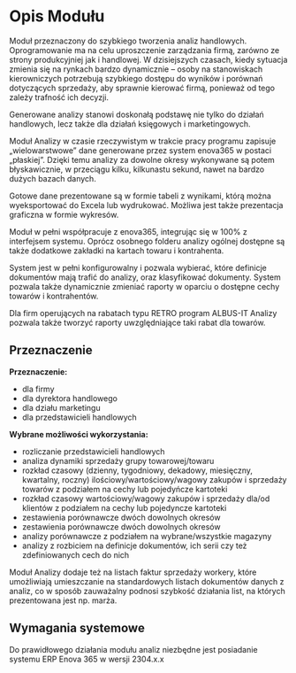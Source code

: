 # Opis Modułu
Moduł przeznaczony do szybkiego tworzenia analiz handlowych. Oprogramowanie ma na celu uproszczenie zarządzania firmą, zarówno ze strony produkcyjniej jak i handlowej. W dzisiejszych czasach, kiedy sytuacja zmienia się na rynkach bardzo dynamicznie – osoby na stanowiskach kierowniczych potrzebują szybkiego dostępu do wyników i porównań dotyczących sprzedaży, aby sprawnie kierować firmą, ponieważ od tego zależy trafność ich decyzji. <br />

Generowane analizy stanowi doskonałą podstawę nie tylko do działań handlowych, lecz także dla działań księgowych i marketingowych. <br />

Moduł Analizy w czasie rzeczywistym w trakcie pracy programu zapisuje „wielowarstwowe” dane generowane przez system enova365 w postaci „płaskiej”. Dzięki temu analizy za dowolne okresy wykonywane są potem błyskawicznie, w przeciągu kilku, kilkunastu sekund, nawet na bardzo dużych bazach danych.<br />

Gotowe dane prezentowane są w formie tabeli z wynikami, którą można wyeksportować do Excela lub wydrukować. Możliwa jest także prezentacja graficzna w formie wykresów.<br />

Moduł w pełni współpracuje z enova365, integrując się w 100% z interfejsem systemu. Oprócz osobnego folderu analizy ogólnej dostępne są także dodatkowe zakładki na kartach towaru i kontrahenta. <br />

System jest w pełni konfigurowalny i pozwala wybierać, które definicje dokumentów mają trafić do analizy, oraz klasyfikować dokumenty. System pozwala także dynamicznie zmieniać raporty w oparciu o dostępne cechy towarów i kontrahentów. <br />

Dla firm operujących na rabatach typu RETRO program ALBUS-IT Analizy pozwala także tworzyć raporty uwzględniające taki rabat dla towarów.<br /> 

## Przeznaczenie

<b>Przeznaczenie:</b>
<ul>
<li>dla firmy</li>
<li>dla dyrektora handlowego</li>
<li>dla działu marketingu</li>
<li>dla przedstawicieli handlowych</li>
</ul>

<b>Wybrane możliwości wykorzystania:</b>
<ul>
<li>rozliczanie przedstawicieli handlowych</li>
<li>analiza dynamiki sprzedaży grupy towarowej/towaru
</li>
<li>rozkład czasowy (dzienny, tygodniowy, dekadowy, miesięczny, kwartalny, roczny) ilościowy/wartościowy/wagowy zakupów i sprzedaży towarów z podziałem na cechy lub pojedyńcze kartoteki</li>
<li>rozkład czasowy wartościowy/wagowy zakupów i sprzedaży dla/od klientów z podziałem na cechy lub pojedyncze kartoteki</li>
<li>zestawienia porównawcze dwóch dowolnych okresów</li>
<li>zestawienia porównawcze dwóch dowolnych okresów</li>
<li>analizy porównawcze z podziałem na wybrane/wszystkie magazyny</li>
<li>analizy z rozbiciem na definicje dokumentów, ich serii czy też zdefiniowanych cech do nich</li>
</ul>

Moduł Analizy dodaje też na listach faktur sprzedaży workery, które umożliwiają umieszczanie na standardowych listach dokumentów danych z analiz, co w sposób zauważalny podnosi szybkość działania list, na których prezentowana jest np. marża.

## Wymagania systemowe
Do prawidłowego działania modułu analiz niezbędne jest posiadanie systemu ERP Enova 365 w wersji 2304.x.x
